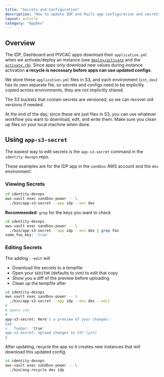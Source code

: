 ```yaml
---
title: "Secrets and Configuration"
description: "How to update IDP and Rails app configuration and secrets application.yml"
layout: article
category: "AppDev"
---
```


## Overview

The IDP, Dashboard and PIVCAC apps download their `application.yml`
when we activate/deploy an instance (see [`deploy/activate`][deploy-activate]
and the [`activate.rb`][download-from-s3]). Since apps only download new values
during instance activation **a recycle is necessary before apps can use
updated configs**.


We store these `application.yml` files in S3, and each environment (`int`, `dev`)
has its own separate file, so secrets and configs need to be explicitly copied
across environments, they are not implicitly shared.

The S3 buckets that contain secrets are versioned, so we can recover old versions
if needed.

[deploy-activate]: https://github.com/18F/identity-idp/blob/master/deploy/activate
[download-from-s3]: https://github.com/18F/identity-idp/blob/a95fd33d24c6761818993cfbc334a28986783034/lib/deploy/activate.rb#L93-L97

At the end of the day, since these are just files in S3, you can use whatever workflow
you want to download, edit, and write them. Make sure you clean up files on your local
machine when done.

## Using `app-s3-secret`

The easiest way to edit secrets is the `app-s3-secret` command in the `identity-devops` repo.

These examples are for the IDP app in the `sandbox` AWS account and the `dev` environment:

### Viewing Secrets

```bash
cd identity-devops
aws-vault exec sandbox-power -- \
  ./bin/app-s3-secret --app idp --env dev
```

**Recommended**: `grep` for the keys you want to check

```bash
cd identity-devops
aws-vault exec sandbox-power -- \
  ./bin/app-s3-secret --app idp --env dev | grep foo
some_foo_key: 'true'
```

### Editing Secrets

The adding `--edit` will
- Download the secrets to a tempfile
- Open your `$EDITOR` (defaults to vim) to edit that copy
- Show you a diff of the preview before uploading
- Clean up the tempfile after

```bash
cd identity-devops
aws-vault exec sandbox-power -- \
  ./bin/app-s3-secret --app idp --env dev --edit
#
# opens vim
#
app-s3-secret: Here's a preview of your changes:
2a3
>   foobar: 'true'
app-s3-secret: Upload changes to S3? (y/n)
y
```

After updating, recycle the app so it creates new instances that will download
this updated config.

```bash
cd identity-devops
aws-vault exec sandbox-power -- \
  ./bin/asg-recycle dev idp
```
